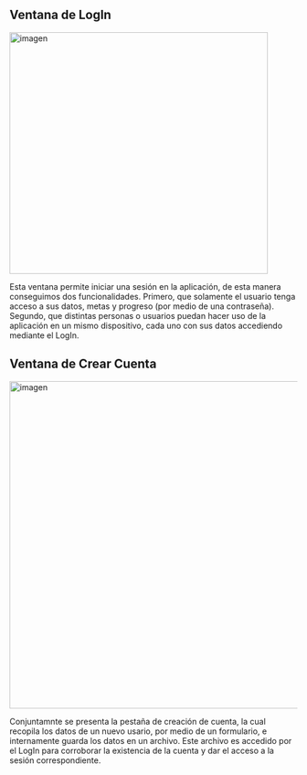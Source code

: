 ## Ventana de LogIn
<img width="452" height="423" alt="imagen" src="https://github.com/user-attachments/assets/9785c07f-f8f8-4b87-85c4-68a9f64aa43b" />

Esta ventana permite iniciar una sesión en la aplicación, de esta manera conseguimos dos funcionalidades. Primero, que solamente el usuario tenga acceso a sus datos, metas y progreso (por medio de una contraseña). Segundo, que distintas personas o usuarios puedan hacer uso de la aplicación en un mismo dispositivo, cada uno con sus datos accediendo mediante el LogIn.

## Ventana de Crear Cuenta
<img width="527" height="573" alt="imagen" src="https://github.com/user-attachments/assets/017c241d-56e1-4ddb-bedf-eca754395011" />

Conjuntamnte se presenta la pestaña de creación de cuenta, la cual recopila los datos de un nuevo usario, por medio de un formulario, e internamente guarda los datos en un archivo. Este archivo es accedido por el LogIn para corroborar la existencia de la cuenta y dar el acceso a la sesión correspondiente.
